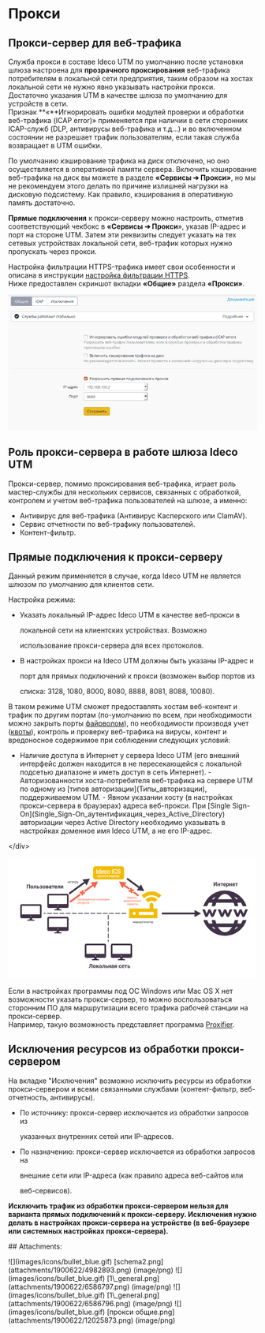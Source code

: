 # Прокси

## Прокси-сервер для веб-трафика

Служба прокси в составе Ideco UTM по умолчанию после установки шлюза настроена для **прозрачного проксирования** веб-трафика потребителям в локальной сети предприятия, таким образом на хостах локальной сети не нужно явно указывать настройки прокси. Достаточно указания UTM в качестве шлюза по умолчанию для устройств в сети.  
Признак **«**Игнорировать ошибки модулей проверки и обработки веб-трафика \(ICAP error\)» применяется при наличии в сети сторонних ICAP-служб \(DLP, антивирусы веб-трафика и т.д...\) и во включенном состоянии не разрешает трафик пользователям, если такая служба возвращает в UTM ошибки.

По умолчанию кэширование трафика на диск отключено, но оно осуществляется в оперативной памяти сервера. Включить кэширование веб-трафика на диск вы можете в разделе **«Сервисы ➔ Прокси»**, но мы не рекомендуем этого делать по причине излишней нагрузки на дисковую подсистему. Как правило, кэширования в оперативную память достаточно.

  
**Прямые подключения** к прокси-серверу можно настроить, отметив соответствующий чекбокс в **«Сервисы ➔ Прокси**», указав IP-адрес и порт на стороне UTM. Затем эти реквизиты следует указать на тех сетевых устройствах локальной сети, веб-трафик которых нужно пропускать через прокси.

Настройка фильтрации HTTPS-трафика имеет свои особенности и описана в инструкции [настройка фильтрации HTTPS](https://github.com/ideco-team/docsUTM/tree/54be5c28981601375569bdca6ef75ead87808b16/Настройка_фильтрации_HTTPS/README.md).  
Ниже предоставлен скриншот вкладки **«Общие»** раздела **«Прокси»**.

![](../../.gitbook/assets/12025873.png)

## Роль прокси-сервера в работе шлюза Ideco UTM

Прокси-сервер, помимо проксирования веб-трафика, играет роль мастер-службы для нескольких сервисов, связанных с обработкой, контролем и учетом веб-трафика пользователей на шлюзе, а именно:

* Антивирус для веб-трафика \(Антивирус Касперского или ClamAV\).
* Сервис отчетности по веб-трафику пользователей.
* Контент-фильтр.

## Прямые подключения к прокси-серверу

Данный режим применяется в случае, когда Ideco UTM не является шлюзом по умолчанию для клиентов сети.

Настройка режима:

* Указать локальный IP-адрес Ideco UTM в качестве веб-прокси в

  локальной сети на клиентских устройствах. Возможно

  использование прокси-сервера для всех протоколов.

* В настройках прокси на Ideco UTM должны быть указаны IP-адрес и

  порт для прямых подключений к прокси \(возможен выбор портов из

  списка: 3128, 1080, 8000, 8080, 8888, 8081, 8088, 10080\).

В таком режиме UTM сможет предоставлять хостам веб-контент и трафик по другим портам \(по-умолчанию по всем, при необходимости можно закрыть порты [файрволом](https://github.com/ideco-team/docsUTM/tree/54be5c28981601375569bdca6ef75ead87808b16/Файрвол/README.md)\), по необходимости производя учет \([квоты](https://github.com/ideco-team/docsUTM/tree/54be5c28981601375569bdca6ef75ead87808b16/Пользовательские_квоты/README.md)\), контроль и проверку веб-трафика на вирусы, контент и вредоносное содержимое при соблюдении следующих условий:

 - Наличие доступа в Интернет у сервера Ideco UTM \(его внешний интерфейс должен находится в не пересекающейся с локальной подсетью диапазоне и иметь доступ в сеть Интернет\). - Авторизованности хоста-потребителя веб-трафика на сервере UTM по одному из \[типов авторизации\]\(Типы\_авторизации\), поддерживаемом UTM. - Явном указании хосту \(в настройках прокси-сервера в браузерах\) адреса веб-прокси. При \[Single Sign-On\]\(Single\_Sign-On\_аутентификация\_через\_Active\_Directory\) авторизации через Active Directory необходимо указывать в настройках доменное имя Ideco UTM, а не его IP-адрес.

&lt;/div&gt;

![](../../.gitbook/assets/4982893.png)

Если в настройках программы под ОС Windows или Mac OS X нет возможности указать прокси-сервер, то можно воспользоваться сторонним ПО для маршрутизации всего трафика рабочей станции на прокси-сервер.  
Например, такую возможность представляет программа [Proxifier](https://github.com/ideco-team/docsUTM/tree/54be5c28981601375569bdca6ef75ead87808b16/Настройка_программы_Proxifier_для_прямых_подключений_к_прокси-серверу/README.md).

## Исключения ресурсов из обработки прокси-сервером

На вкладке "Исключения" возможно исключить ресурсы из обработки прокси-сервером и всеми связанными службами \(контент-фильтр, веб-отчетность, антивирусы\).

* По источнику: прокси-сервер исключается из обработки запросов из

  указанных внутренних сетей или IP-адресов.

* По назначению: прокси-сервер исключается из обработки запросов на

  внешние сети или IP-адреса \(как правило адреса веб-сайтов или

  веб-сервисов\).

**Исключить трафик из обработки прокси-сервером нельзя для варианта прямых подключений к прокси-серверу. Исключения нужно делать в настройках прокси-сервера на устройстве \(в веб-браузере или системных настройках прокси-сервера\).**    


 \#\# Attachments:

 !\[\]\(images/icons/bullet\_blue.gif\) \[schema2.png\]\(attachments/1900622/4982893.png\) \(image/png\) !\[\]\(images/icons/bullet\_blue.gif\) \[1\\_general.png\]\(attachments/1900622/6586797.png\) \(image/png\) !\[\]\(images/icons/bullet\_blue.gif\) \[1\\_general.png\]\(attachments/1900622/6586796.png\) \(image/png\) !\[\]\(images/icons/bullet\_blue.gif\) \[прокси общие.png\]\(attachments/1900622/12025873.png\) \(image/png\)

